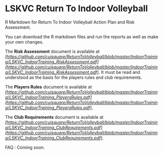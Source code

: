 # LSKVC Return To Indoor Volleyball 

R Markdown for Return To Indoor Volleyball Action Plan and Risk Assessment. 

You can download the R markdown files and run the reports as well as make your own changes. 

The **Risk Assessment** document is available at *[https://github.com/cuisquare/ReturnToVolleyball/blob/master/IndoorTraining/LSKVC_IndoorTraining_RiskAssessment.pdf](https://github.com/cuisquare/ReturnToVolleyball/blob/master/IndoorTraining/LSKVC_IndoorTraining_RiskAssessment.pdf)*. It must be read and understood as the basis for the players rules and club requirements.

The **Players Rules** document is available at *[https://github.com/cuisquare/ReturnToVolleyball/blob/master/IndoorTraining/LSKVC_IndoorTraining_PlayersRules.pdf](https://github.com/cuisquare/ReturnToVolleyball/blob/master/IndoorTraining/LSKVC_IndoorTraining_PlayersRules.pdf)*.

The **Club Requirements** document is available at  *[https://github.com/cuisquare/ReturnToVolleyball/blob/master/IndoorTraining/LSKVC_IndoorTraining_ClubRequirements.pdf](https://github.com/cuisquare/ReturnToVolleyball/blob/master/IndoorTraining/LSKVC_IndoorTraining_ClubRequirements.pdf)*.

FAQ : Coming soon.

